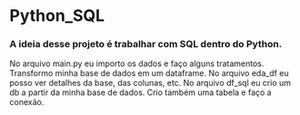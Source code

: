 # Python_SQL

### A ideia desse projeto é trabalhar com SQL dentro do Python.

No arquivo main.py eu importo os dados e faço alguns tratamentos.
Transformo minha base de dados em um dataframe.
No arquivo eda_df eu posso ver detalhes da base, das colunas, etc.
No arquivo df_sql eu crio um db a partir da minha base de dados.
Crio também uma tabela e faço a conexão.
